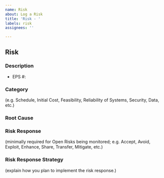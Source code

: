 ```yaml
---
name: Risk
about: Log a Risk
title: 'Risk - '
labels: risk
assignees: ''

---
```


## Risk

### Description

- EPS #:

### Category

(e.g. Schedule, Initial Cost, Feasibility, Reliability of Systems, Security, Data, etc.)

### Root Cause

### Risk Response

(minimally required for Open Risks being monitored; e.g. Accept, Avoid, Exploit, Enhance, Share, Transfer, Mitigate, etc.)


### Risk Response Strategy

(explain how you plan to implement the risk response.)
